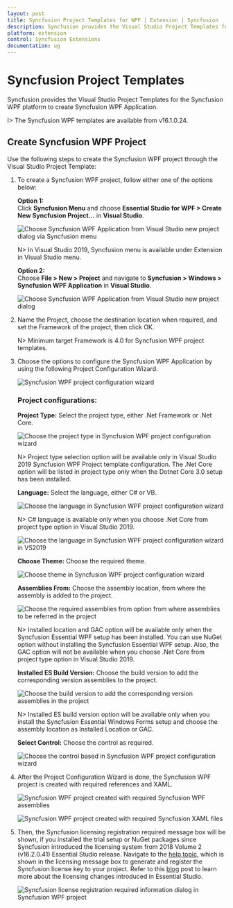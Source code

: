 ```yaml
---
layout: post
title: Syncfusion Project Templates for WPF | Extension | Syncfusion
description: Syncfusion provides the Visual Studio Project Templates for the Syncfusion WPF platform to create Syncfusion WPF Application by addiing the required assemblies
platform: extension
control: Syncfusion Extensions
documentation: ug
---
```



# Syncfusion Project Templates

Syncfusion provides the Visual Studio Project Templates for the Syncfusion WPF platform to create Syncfusion WPF Application.

I> The Syncfusion WPF templates are available from v16.1.0.24. 

## Create Syncfusion WPF Project 

Use the following steps to create the Syncfusion WPF project through the Visual Studio Project Template: 

1. To create a Syncfusion WPF project, follow either one of the options below:

   **Option 1:**  
    Click **Syncfusion Menu** and choose **Essential Studio for WPF > Create New Syncfusion Project…** in **Visual Studio**.
    
    ![Choose Syncfusion WPF Application from Visual Studio new project dialog via Syncfusion menu](Project-Template-images\Syncfusion_Menu_ProjectTemplate.png)

    N> In Visual Studio 2019, Syncfusion menu is available under Extension in Visual Studio menu.

    **Option 2:**   
    Choose **File > New > Project** and navigate to **Syncfusion > Windows > Syncfusion WPF Application** in **Visual Studio**.

   ![Choose Syncfusion WPF Application from Visual Studio new project dialog](Project-Template-images\Syncfusion-Project-Template-Gallery-1.png)

2. Name the Project, choose the destination location when required, and set the Framework of the project, then click OK.  

   N> Minimum target Framework is 4.0 for Syncfusion WPF project templates. 

3. Choose the options to configure the Syncfusion WPF Application by using the following Project Configuration Wizard.  
  
   ![Syncfusion WPF project configuration wizard](Project-Template-images\Syncfusion-Project-Template-Gallery-2.png)
                                                     
   ### Project configurations: 

   **Project Type:** Select the project type, either .Net Framework or .Net Core.

   ![Choose the project type in Syncfusion WPF project configuration wizard](Project-Template-images\Syncfusion-Project-Template-Gallery-10.png)

   N> Project type selection option will be available only in Visual Studio 2019 Syncfusion WPF Project template configuration. The .Net Core option will be listed in project type only when the Dotnet Core 3.0 setup has been installed.

   **Language:** Select the language, either C# or VB. 

   ![Choose the language in Syncfusion WPF project configuration wizard](Project-Template-images\Syncfusion-Project-Template-Gallery-3.png)

   N> C# language is available only when you choose .Net Core from project type option in Visual Studio 2019. 

   ![Choose the language in Syncfusion WPF project configuration wizard in VS2019](Project-Template-images\Syncfusion-Project-Template-Gallery-11.png)

   **Choose Theme:** Choose the required theme. 

   ![Choose theme in Syncfusion WPF project configuration wizard](Project-Template-images\Syncfusion-Project-Template-Gallery-4.png)

   **Assemblies From:** Choose the assembly location, from where the assembly is added to the project. 

   ![Choose the required assemblies from option from where assemblies to be referred in the project](Project-Template-images\Syncfusion-Project-Template-Gallery-5.png)

   N> Installed location and GAC option will be available only when the Syncfusion Essential WPF setup has been installed. You can use NuGet option without installing the Syncfusion Essential WPF setup. Also, the GAC option will not be available when you choose .Net Core from project type option in Visual Studio 2019. 

   **Installed ES Build Version:** Choose the build version to add the corresponding version assemblies to the project.

   ![Choose the build version to add the corresponding version assemblies in the project](Project-Template-images\Syncfusion-Project-Template-Gallery-12.png)

   N> Installed ES build version option will be available only when you install the Syncfusion Essential Windows Forms setup and choose the assembly location as Installed Location or GAC.

   **Select Control:** Choose the control as required. 

   ![Choose the control based in Syncfusion WPF project configuration wizard](Project-Template-images\Syncfusion-Project-Template-Gallery-6.png)
      
4. After the Project Configuration Wizard is done, the Syncfusion WPF project is created with required references and XAML. 

   ![Syncfusion WPF project created with required Syncfusion WPF assemblies](Project-Template-images\Syncfusion-Project-Template-Gallery-7.png)

   ![Syncfusion WPF project created with required Syncfusion XAML files](Project-Template-images\Syncfusion-Project-Template-Gallery-8.png)

5. Then, the Syncfusion licensing registration required message box will be shown, if you installed the trial setup or NuGet packages since Syncfusion introduced the licensing system from 2018 Volume 2 (v16.2.0.41) Essential Studio release. Navigate to the [help topic](https://help.syncfusion.com/common/essential-studio/licensing/license-key#how-to-generate-syncfusion-license-key), which is shown in the licensing message box to generate and register the Syncfusion license key to your project. Refer to this [blog](https://blog.syncfusion.com/post/Whats-New-in-2018-Volume-2-Licensing-Changes-in-the-1620x-Version-of-Essential-Studio.aspx) post to learn more about the licensing changes introduced in Essential Studio.

   ![Syncfusion license registration required information dialog in Syncfusion WPF project](Project-Template-images\Syncfusion-Project-Template-Gallery-9.png)   